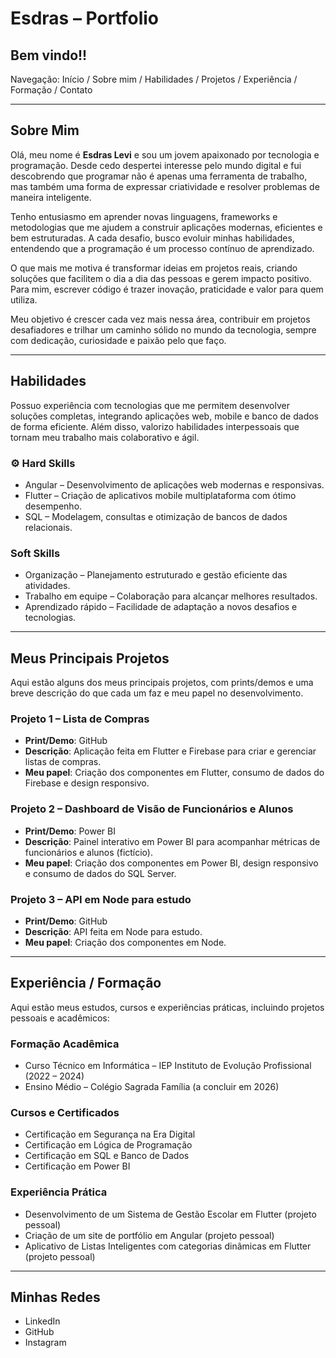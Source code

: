 



# Esdras – Portfolio

## Bem vindo!!  

Navegação: Início / Sobre mim / Habilidades / Projetos / Experiência / Formação / Contato  

---

## Sobre Mim

Olá, meu nome é **Esdras Levi** e sou um jovem apaixonado por tecnologia e programação. Desde cedo despertei interesse pelo mundo digital e fui descobrendo que programar não é apenas uma ferramenta de trabalho, mas também uma forma de expressar criatividade e resolver problemas de maneira inteligente.

Tenho entusiasmo em aprender novas linguagens, frameworks e metodologias que me ajudem a construir aplicações modernas, eficientes e bem estruturadas. A cada desafio, busco evoluir minhas habilidades, entendendo que a programação é um processo contínuo de aprendizado.

O que mais me motiva é transformar ideias em projetos reais, criando soluções que facilitem o dia a dia das pessoas e gerem impacto positivo. Para mim, escrever código é trazer inovação, praticidade e valor para quem utiliza.

Meu objetivo é crescer cada vez mais nessa área, contribuir em projetos desafiadores e trilhar um caminho sólido no mundo da tecnologia, sempre com dedicação, curiosidade e paixão pelo que faço.

---

## Habilidades

Possuo experiência com tecnologias que me permitem desenvolver soluções completas, integrando aplicações web, mobile e banco de dados de forma eficiente. Além disso, valorizo habilidades interpessoais que tornam meu trabalho mais colaborativo e ágil.

### ⚙️ Hard Skills

- Angular – Desenvolvimento de aplicações web modernas e responsivas.  
- Flutter – Criação de aplicativos mobile multiplataforma com ótimo desempenho.  
- SQL – Modelagem, consultas e otimização de bancos de dados relacionais.  

### Soft Skills

- Organização – Planejamento estruturado e gestão eficiente das atividades.  
- Trabalho em equipe – Colaboração para alcançar melhores resultados.  
- Aprendizado rápido – Facilidade de adaptação a novos desafios e tecnologias.  

---

## Meus Principais Projetos

Aqui estão alguns dos meus principais projetos, com prints/demos e uma breve descrição do que cada um faz e meu papel no desenvolvimento.

### Projeto 1 – Lista de Compras

- **Print/Demo**: GitHub  
- **Descrição**: Aplicação feita em Flutter e Firebase para criar e gerenciar listas de compras.  
- **Meu papel**: Criação dos componentes em Flutter, consumo de dados do Firebase e design responsivo.  

### Projeto 2 – Dashboard de Visão de Funcionários e Alunos

- **Print/Demo**: Power BI  
- **Descrição**: Painel interativo em Power BI para acompanhar métricas de funcionários e alunos (fictício).  
- **Meu papel**: Criação dos componentes em Power BI, design responsivo e consumo de dados do SQL Server.  

### Projeto 3 – API em Node para estudo

- **Print/Demo**: GitHub  
- **Descrição**: API feita em Node para estudo.  
- **Meu papel**: Criação dos componentes em Node.  

---

## Experiência / Formação

Aqui estão meus estudos, cursos e experiências práticas, incluindo projetos pessoais e acadêmicos:

### Formação Acadêmica

- Curso Técnico em Informática – IEP Instituto de Evolução Profissional (2022 – 2024)  
- Ensino Médio – Colégio Sagrada Família (a concluir em 2026)  

### Cursos e Certificados

- Certificação em Segurança na Era Digital  
- Certificação em Lógica de Programação  
- Certificação em SQL e Banco de Dados  
- Certificação em Power BI  

### Experiência Prática

- Desenvolvimento de um Sistema de Gestão Escolar em Flutter (projeto pessoal)  
- Criação de um site de portfólio em Angular (projeto pessoal)  
- Aplicativo de Listas Inteligentes com categorias dinâmicas em Flutter (projeto pessoal)  

---

## Minhas Redes

- LinkedIn  
- GitHub  
- Instagram  

